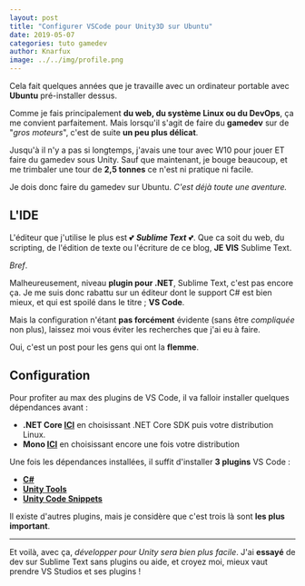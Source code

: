 ```yaml
---
layout: post
title: "Configurer VSCode pour Unity3D sur Ubuntu"
date: 2019-05-07
categories: tuto gamedev
author: Knarfux
image: ../../img/profile.png
---
```


Cela fait quelques années que je travaille avec un ordinateur portable avec **Ubuntu** pré-installer dessus.

Comme je fais principalement **du web, du système Linux ou du DevOps**, ça me convient parfaitement. Mais lorsqu'il s'agit de faire du **gamedev** sur de "*gros moteurs*", c'est de suite **un peu plus délicat**.

Jusqu'à il n'y a pas si longtemps, j'avais une tour avec W10 pour jouer ET faire du gamedev sous Unity. Sauf que maintenant, je bouge beaucoup, et me trimbaler une tour de **2,5 tonnes** ce n'est ni pratique ni facile.

Je dois donc faire du gamedev sur Ubuntu. *C'est déjà toute une aventure.*

## L'IDE

L'éditeur que j'utilise le plus est 💕 ***Sublime Text*** 💕. Que ca soit du web, du scripting, de l'édition de texte ou l'écriture de ce blog, **JE VIS** Sublime Text.

*Bref*.

Malheureusement, niveau **plugin pour .NET**, Sublime Text, c'est pas encore ça. Je me suis donc rabattu sur un éditeur dont le support C# est bien mieux, et qui est spoilé dans le titre ; **VS Code**.

Mais la configuration n'étant **pas forcément** évidente (sans être *compliquée* non plus), laissez moi vous éviter les recherches que j'ai eu à faire.

Oui, c'est un post pour les gens qui ont la **flemme**.

## Configuration

Pour profiter au max des plugins de VS Code, il va falloir installer quelques dépendances avant :

- **.NET Core [ICI](https://dotnet.microsoft.com/download)** en choisissant .NET Core SDK puis votre distribution Linux.
- **Mono [ICI](https://www.mono-project.com/download/stable/#download-lin-ubuntu)** en choisissant encore une fois votre distribution

Une fois les dépendances installées, il suffit d'installer **3 plugins** VS Code :

- **[C#](https://marketplace.visualstudio.com/items?itemName=ms-vscode.csharp)**
- **[Unity Tools](https://marketplace.visualstudio.com/items?itemName=Tobiah.unity-tools)**
- **[Unity Code Snippets](https://marketplace.visualstudio.com/items?itemName=kleber-swf.unity-code-snippets)**

Il existe d'autres plugins, mais je considère que c'est trois là sont **les plus important**.

***

Et voilà, avec ça, *développer pour Unity sera bien plus facile*. J'ai **essayé** de dev sur Sublime Text sans plugins ou aide, et croyez moi, mieux vaut prendre VS Studios et ses plugins !
